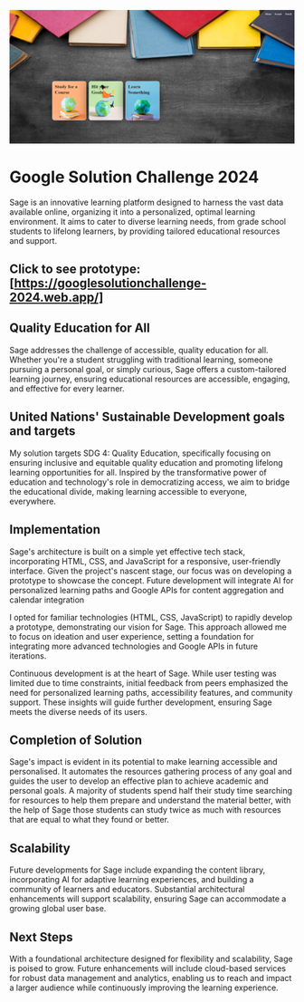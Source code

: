 ![alt text](image.png)

# Google Solution Challenge 2024
Sage is an innovative learning platform designed to harness the vast data available online, organizing it into a personalized, optimal learning environment. It aims to cater to diverse learning needs, from grade school students to lifelong learners, by providing tailored educational resources and support.

## Click to see prototype: [https://googlesolutionchallenge-2024.web.app/]

## Quality Education for All
Sage addresses the challenge of accessible, quality education for all. Whether you're a student struggling with traditional learning, someone pursuing a personal goal, or simply curious, Sage offers a custom-tailored learning journey, ensuring educational resources are accessible, engaging, and effective for every learner.

## United Nations' Sustainable Development goals and targets
My solution targets SDG 4: Quality Education, specifically focusing on ensuring inclusive and equitable quality education and promoting lifelong learning opportunities for all. Inspired by the transformative power of education and technology's role in democratizing access, we aim to bridge the educational divide, making learning accessible to everyone, everywhere.

## Implementation
Sage's architecture is built on a simple yet effective tech stack, incorporating HTML, CSS, and JavaScript for a responsive, user-friendly interface. Given the project's nascent stage, our focus was on developing a prototype to showcase the concept. Future development will integrate AI for personalized learning paths and Google APIs for content aggregation and calendar integration

I opted for familiar technologies (HTML, CSS, JavaScript) to rapidly develop a prototype, demonstrating our vision for Sage. This approach allowed me to focus on ideation and user experience, setting a foundation for integrating more advanced technologies and Google APIs in future iterations.

Continuous development is at the heart of Sage. While user testing was limited due to time constraints, initial feedback from peers emphasized the need for personalized learning paths, accessibility features, and community support. These insights will guide further development, ensuring Sage meets the diverse needs of its users.

## Completion of Solution
Sage's impact is evident in its potential to make learning accessible and personalised. It automates the resources gathering process of any goal and guides the user to develop an effective plan to achieve academic and personal goals. A majority of students spend half their study time searching for resources to help them prepare and understand the material better, with the help of Sage those students can study twice as much with resources that are equal to what they found or better.

## Scalability
Future developments for Sage include expanding the content library, incorporating AI for adaptive learning experiences, and building a community of learners and educators. Substantial architectural enhancements will support scalability, ensuring Sage can accommodate a growing global user base.

## Next Steps
With a foundational architecture designed for flexibility and scalability, Sage is poised to grow. Future enhancements will include cloud-based services for robust data management and analytics, enabling us to reach and impact a larger audience while continuously improving the learning experience.